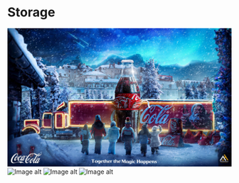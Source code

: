# Storage
![Image alt](https://github.com/Kit3Cat/Storage/blob/main/Car.jfif)
![Image alt](https://github.com/{username}/{repository}/raw/{branch}/{path}/image.png)
![Image alt](https://github.com/{username}/{repository}/raw/{branch}/{path}/image.png)
![Image alt](https://github.com/{username}/{repository}/raw/{branch}/{path}/image.png)
